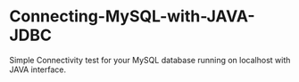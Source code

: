 # Connecting-MySQL-with-JAVA-JDBC
Simple Connectivity test for your MySQL database running on localhost with JAVA interface.
